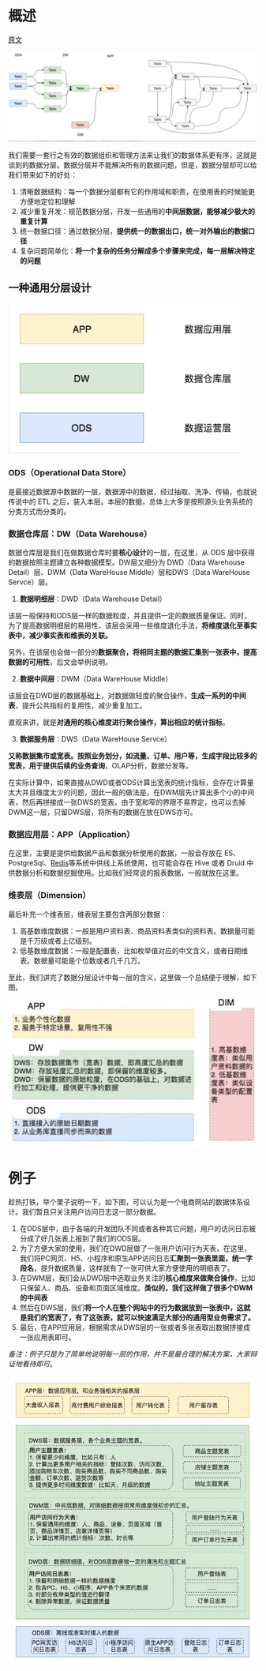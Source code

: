 





# 概述

[原文](https://cloud.tencent.com/developer/article/1396891)

![image-20200717103551477](一种通用的数据仓库分层方法.assets/image-20200717103551477.png)

我们需要一套行之有效的数据组织和管理方法来让我们的数据体系更有序，这就是谈到的数据分层。数据分层并不能解决所有的数据问题，但是，数据分层却可以给我们带来如下的好处：

1. 清晰数据结构：每一个数据分层都有它的作用域和职责，在使用表的时候能更方便地定位和理解
2. 减少重复开发：规范数据分层，开发一些通用的**中间层数据，能够减少极大的重复计算**
3. 统一数据口径：通过数据分层，**提供统一的数据出口，统一对外输出的数据口径**
4. 复杂问题简单化：**将一个复杂的任务分解成多个步骤来完成，每一层解决特定的问题**

## 一种通用分层设计



<img src="一种通用的数据仓库分层方法.assets/image-20200717103409968.png" alt="image-20200717103409968" style="zoom:50%;" />

### ODS（Operational Data Store）

是最接近数据源中数据的一层，数据源中的数据，经过抽取、洗净、传输，也就说传说中的 ETL 之后，装入本层。本层的数据，总体上大多是按照源头业务系统的分类方式而分类的。

### 数据仓库层：DW（Data Warehouse）

数据仓库层是我们在做数据仓库时要**核心设计**的一层，在这里，从 ODS 层中获得的数据按照主题建立各种数据模型。DW层又细分为 DWD（Data Warehouse Detail）层、DWM（Data WareHouse Middle）层和DWS（Data WareHouse Servce）层。

1. **数据明细层**：DWD（Data Warehouse Detail）

该层一般保持和ODS层一样的数据粒度，并且提供一定的数据质量保证。同时，为了提高数据明细层的易用性，该层会采用一些维度退化手法，**将维度退化至事实表中，减少事实表和维表的关联。**

另外，在该层也会做一部分的**数据聚合，将相同主题的数据汇集到一张表中，提高数据的可用性**，后文会举例说明。

2. **数据中间层**：DWM（Data WareHouse Middle）

该层会在DWD层的数据基础上，对数据做轻度的聚合操作，**生成一系列的中间表**，提升公共指标的复用性，减少重复加工。

直观来讲，就是**对通用的核心维度进行聚合操作，算出相应的统计指标**。

3. **数据服务层**：DWS（Data WareHouse Servce）

**又称数据集市或宽表。按照业务划分，如流量、订单、用户等，生成字段比较多的宽表，用于提供后续的业务查询**，OLAP分析，数据分发等。

在实际计算中，如果直接从DWD或者ODS计算出宽表的统计指标，会存在计算量太大并且维度太少的问题，因此一般的做法是，在DWM层先计算出多个小的中间表，然后再拼接成一张DWS的宽表。由于宽和窄的界限不易界定，也可以去掉DWM这一层，只留DWS层，将所有的数据在放在DWS亦可。

### 数据应用层：APP（Application）

在这里，主要是提供给数据产品和数据分析使用的数据，一般会存放在 ES、PostgreSql、[Redis](https://cloud.tencent.com/product/crs?from=10680)等系统中供线上系统使用，也可能会存在 Hive 或者 Druid 中供数据分析和数据挖掘使用。比如我们经常说的报表数据，一般就放在这里。

### 维表层（Dimension）

最后补充一个维表层，维表层主要包含两部分数据：

1. 高基数维度数据：一般是用户资料表、商品资料表类似的资料表。数据量可能是千万级或者上亿级别。
2. 低基数维度数据：一般是配置表，比如枚举值对应的中文含义，或者日期维表。数据量可能是个位数或者几千几万。

至此，我们讲完了数据分层设计中每一层的含义，这里做一个总结便于理解，如下图。

![image-20200717105229504](一种通用的数据仓库分层方法.assets/image-20200717105229504.png)

# 例子

趁热打铁，举个栗子说明一下，如下图，可以认为是一个电商网站的数据体系设计。我们暂且只关注用户访问日志这一部分数据。

1. 在ODS层中，由于各端的开发团队不同或者各种其它问题，用户的访问日志被分成了好几张表上报到了我们的ODS层。
2. 为了方便大家的使用，我们在DWD层做了一张用户访问行为天表，在这里，我们将PC网页、H5、小程序和原生APP访问日志**汇聚到一张表里面，统一字段名**，提升数据质量，这样就有了一张可供大家方便使用的明细表了。
3. 在DWM层，我们会从DWD层中选取业务关注的**核心维度来做聚合操作**，比如只保留人、商品、设备和页面区域维度。**类似的，我们这样做了很多个DWM的中间表**
4. 然后在DWS层，我们**将一个人在整个网站中的行为数据放到一张表中，这就是我们的宽表了，有了这张表，就可以快速满足大部分的通用型业务需求了。**
5. 最后，在APP应用层，根据需求从DWS层的一张或者多张表取出数据拼接成一张应用表即可。

*备注：例子只是为了简单地说明每一层的作用，并不是最合理的解决方案，大家辩证地看待即可*。

![fj61iugo5h](一种通用的数据仓库分层方法.assets/fj61iugo5h.jpeg)

